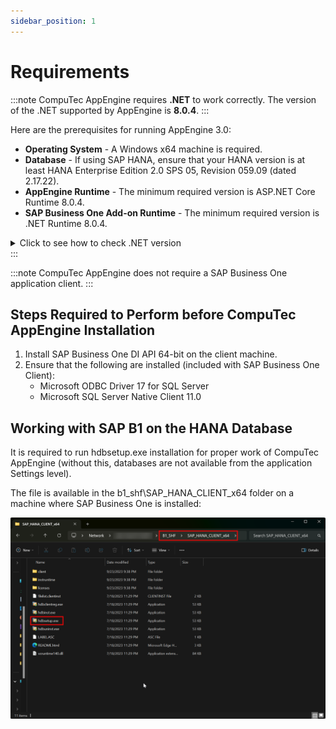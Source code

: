 ```yaml
---
sidebar_position: 1
---
```


# Requirements

:::note
    CompuTec AppEngine requires **.NET** to work correctly. The version of the .NET supported by AppEngine is **8.0.4**.
:::

Here are the prerequisites for running AppEngine 3.0:

- **Operating System** - A Windows x64 machine is required.
- **Database** - If using SAP HANA, ensure that your HANA version is at least HANA Enterprise Edition 2.0 SPS 05, Revision 059.09 (dated 2.17.22).
- **AppEngine Runtime** - The minimum required version is ASP.NET Core Runtime 8.0.4.
- **SAP Business One Add-on Runtime** - The minimum required version is .NET Runtime 8.0.4.

<details>
<summary>Click to see how to check .NET version</summary>
<div>
    1. Type in the following command in Command Prompt from Windows applications:
    ```dotnet --version```

        And click enter

    2. The result will show the .NET Framework version
    ![Result](./media/requirements/result-01.png)

    We recommend that you install the latest version of .NET Framework – you can do it using the dedicated tool Windows Update or manually downloading the required files from the Microsoft site: [Microsoft .NET Framework 8.7 (Web Installer)](https://dotnet.microsoft.com/en-us/download)
</div>
</details>
:::

:::note
    CompuTec AppEngine does not require a SAP Business One application client.
:::

## Steps Required to Perform before CompuTec AppEngine Installation

1. Install SAP Business One DI API 64-bit on the client machine.
2. Ensure that the following are installed (included with SAP Business One Client):
    - Microsoft ODBC Driver 17 for SQL Server
    - Microsoft SQL Server Native Client 11.0

## Working with SAP B1 on the HANA Database

It is required to run hdbsetup.exe installation for proper work of CompuTec AppEngine (without this, databases are not available from the application Settings level).

The file is available in the b1_shf\SAP_HANA_CLIENT_x64 folder on a machine where SAP Business One is installed:

![Setup](./media/requirements/setup.png)
